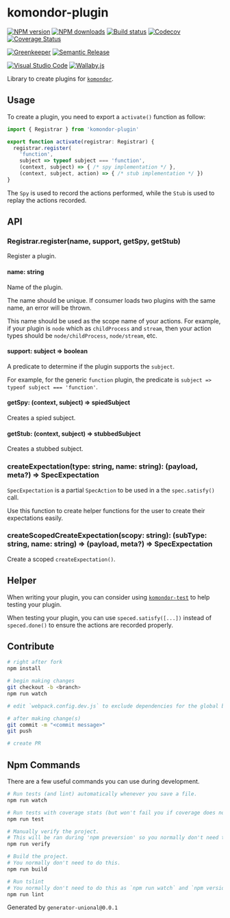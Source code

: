 # komondor-plugin

[![NPM version][npm-image]][npm-url]
[![NPM downloads][downloads-image]][downloads-url]
[![Build status][travis-image]][travis-url]
[![Codecov][codecov-image]][codecov-url]
[![Coverage Status][coveralls-image]][coveralls-url]

[![Greenkeeper][greenkeeper-image]][greenkeeper-url]
[![Semantic Release][semantic-release-image]][semantic-release-url]

[![Visual Studio Code][vscode-image]][vscode-url]
[![Wallaby.js][wallaby-image]][wallaby-url]

Library to create plugins for [`komondor`](https://github.com/mocktomata/mocktomata).

## Usage

To create a plugin, you need to export a `activate()` function as follow:

```ts
import { Registrar } from 'komondor-plugin'

export function activate(registrar: Registrar) {
  registrar.register(
    'function',
    subject => typeof subject === 'function',
    (context, subject) => { /* spy implementation */ },
    (context, subject, action) => { /* stub implementation */ })
}
```

The `Spy` is used to record the actions performed,
while the `Stub` is used to replay the actions recorded.

## API

### Registrar.register(name, support, getSpy, getStub)

Register a plugin.

#### name: string

Name of the plugin.

The name should be unique.
If consumer loads two plugins with the same name, an error will be thrown.

This name should be used as the scope name of your actions.
For example, if your plugin is `node` which as `childProcess` and `stream`,
then your action types should be `node/childProcess`, `node/stream`, etc.

#### support: subject => boolean

A predicate to determine if the plugin supports the `subject`.

For example, for the generic `function` plugin,
the predicate is `subject => typeof subject === 'function'`.

#### getSpy: (context, subject) => spiedSubject

Creates a spied subject.

#### getStub: (context, subject) => stubbedSubject

Creates a stubbed subject.

### createExpectation(type: string, name: string): (payload, meta?) => SpecExpectation

`SpecExpectation` is a partial `SpecAction` to be used in a the `spec.satisfy()` call.

Use this function to create helper functions for the user to create their expectations easily.

### createScopedCreateExpectation(scopy: string): (subType: string, name: string) => (payload, meta?) => SpecExpectation

Create a scoped `createExpectation()`.

## Helper

When writing your plugin, you can consider using [`komondor-test`](https://github.com/mocktomata/mocktomata-test) to help testing your plugin.

When testing your plugin,
you can use `speced.satisfy([...])` instead of `speced.done()` to ensure the actions are recorded properly.

## Contribute

```sh
# right after fork
npm install

# begin making changes
git checkout -b <branch>
npm run watch

# edit `webpack.config.dev.js` to exclude dependencies for the global build.

# after making change(s)
git commit -m "<commit message>"
git push

# create PR
```

## Npm Commands

There are a few useful commands you can use during development.

```sh
# Run tests (and lint) automatically whenever you save a file.
npm run watch

# Run tests with coverage stats (but won't fail you if coverage does not meet criteria)
npm run test

# Manually verify the project.
# This will be ran during 'npm preversion' so you normally don't need to run this yourself.
npm run verify

# Build the project.
# You normally don't need to do this.
npm run build

# Run tslint
# You normally don't need to do this as `npm run watch` and `npm version` will automatically run lint for you.
npm run lint
```

Generated by `generator-unional@0.0.1`

[npm-image]: https://img.shields.io/npm/v/komondor-plugin.svg?style=flat
[npm-url]: https://npmjs.org/package/komondor-plugin
[downloads-image]: https://img.shields.io/npm/dm/komondor-plugin.svg?style=flat
[downloads-url]: https://npmjs.org/package/komondor-plugin
[travis-image]: https://img.shields.io/travis/mocktomata/mocktomata-plugin/master.svg?style=flat
[travis-url]: https://travis-ci.org/mocktomata/mocktomata-plugin?branch=master
[codecov-image]: https://codecov.io/gh/mocktomata/mocktomata-plugin/branch/master/graph/badge.svg
[codecov-url]: https://codecov.io/gh/mocktomata/mocktomata-plugin
[coveralls-image]: https://coveralls.io/repos/github/mocktomata/mocktomata-plugin/badge.svg
[coveralls-url]: https://coveralls.io/github/mocktomata/mocktomata-plugin
[greenkeeper-image]: https://badges.greenkeeper.io/mocktomata/mocktomata-plugin.svg
[greenkeeper-url]: https://greenkeeper.io/
[semantic-release-image]: https://img.shields.io/badge/%20%20%F0%9F%93%A6%F0%9F%9A%80-semantic--release-e10079.svg
[semantic-release-url]: https://github.com/semantic-release/semantic-release
[wallaby-image]: https://img.shields.io/badge/wallaby.js-configured-green.svg
[wallaby-url]: https://wallabyjs.com
[vscode-image]: https://img.shields.io/badge/vscode-ready-green.svg
[vscode-url]: https://code.visualstudio.com/
